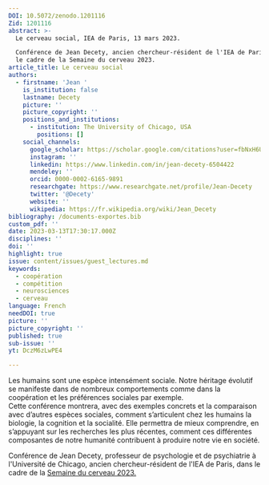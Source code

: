 ```yaml
---
DOI: 10.5072/zenodo.1201116
Zid: 1201116
abstract: >-
  Le cerveau social, IEA de Paris, 13 mars 2023.

  Conférence de Jean Decety, ancien chercheur-résident de l'IEA de Paris, dans
  le cadre de la Semaine du cerveau 2023.
article_title: Le cerveau social
authors:
  - firstname: 'Jean '
    is_institution: false
    lastname: Decety
    picture: ''
    picture_copyright: ''
    positions_and_institutions:
      - institution: The University of Chicago, USA
        positions: []
    social_channels:
      google_scholar: https://scholar.google.com/citations?user=fbNxH6UAAAAJ&hl=en
      instagram: ''
      linkedin: https://www.linkedin.com/in/jean-decety-6504422
      mendeley: ''
      orcid: 0000-0002-6165-9891
      researchgate: https://www.researchgate.net/profile/Jean-Decety
      twitter: '@Decety'
      website: ''
      wikipedia: https://fr.wikipedia.org/wiki/Jean_Decety
bibliography: /documents-exportes.bib
custom_pdf: ''
date: 2023-03-13T17:30:17.000Z
disciplines: ''
doi: ''
highlight: true
issue: content/issues/guest_lectures.md
keywords:
  - coopération
  - compétition
  - neurosciences
  - cerveau
language: French
needDOI: true
picture: ''
picture_copyright: ''
published: true
sub-issue: ''
yt: DczM6zLwPE4

---
```




Les humains sont une espèce intensément sociale. Notre héritage évolutif se manifeste dans de nombreux comportements comme dans la coopération et les préférences sociales par exemple.  
Cette conférence montrera, avec des exemples concrets et la comparaison avec d’autres espèces sociales, comment s’articulent chez les humains la biologie, la cognition et la socialité. Elle permettra de mieux comprendre, en s’appuyant sur les recherches les plus récentes, comment ces différentes composantes de notre humanité contribuent à produire notre vie en société.

Conférence de Jean Decety, professeur de psychologie et de psychiatrie à l'Université de Chicago, ancien chercheur-résident de l'IEA de Paris, dans le cadre de la [Semaine du cerveau 2023.](https://www.semaineducerveau.fr/ "Semaine du cerveau 2023")

<Youtube yt="DczM6zLwPE4" caption ="Le cerveau social"></Youtube>